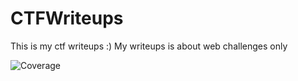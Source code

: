 # CTFWriteups

This is my ctf writeups :) My writeups is about web challenges only

![Coverage](https://github.com/quanght55/CTFWriteups/blob/master/coverage.svg)
